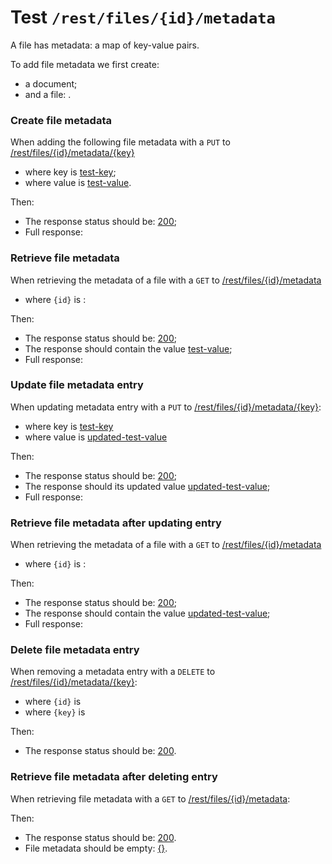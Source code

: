# Test `/rest/files/{id}/metadata`

A file has metadata: a map of key-value pairs. 

To add file metadata we first create: 

[ ](- "createDocument()")
[ ](- "#fileId=createFile()")

  - a document;
  - and a file: [ ](- "c:echo=#fileId").

### Create file metadata
When adding the following file metadata with a `PUT` to [/rest/files/{id}/metadata/{key}](- "#createEndpoint")

 - where key is [test-key](- "#metadataKey");
 - where value is [test-value](- "#metadataValue").

[ ](- "#createResult=create(#createEndpoint, #fileId, #metadataKey, #metadataValue)")

Then:

 - The response status should be: [200](- "?=#createResult.status");
 - Full response:
 
[ ](- "ext:embed=#createResult.body")

### Retrieve file metadata
When retrieving the metadata of a file with a `GET` to [/rest/files/{id}/metadata](- "#getEndpoint") 

 - where `{id}` is [ ](- "c:echo=#fileId"):

[ ](- "#retrieveResult=retrieve(#getEndpoint, #fileId, #metadataKey)")

Then:

 - The response status should be: [200](- "?=#retrieveResult.status");
 - The response should contain the value [test-value](- "?=#retrieveResult.value");
 - Full response:

[ ](- "ext:embed=#retrieveResult.body")

### Update file metadata entry
When updating metadata entry with a `PUT` to [/rest/files/{id}/metadata/{key}](- "#updateEndpoint"):

 - where key is [test-key](- "#metadataKey")
 - where value is [updated-test-value](- "#updatedMetadataValue")

[ ](- "#updateResult=update(#updateEndpoint, #fileId, #metadataKey, #updatedMetadataValue)")
Then:

 - The response status should be: [200](- "?=#retrieveResult.status");
 - The response should its updated value [updated-test-value](- "?=#updateResult.value");
 - Full response:

[ ](- "ext:embed=#updateResult.body")

### Retrieve file metadata after updating entry
When retrieving the metadata of a file with a `GET` to [/rest/files/{id}/metadata](- "#getEndpoint") 

 - where `{id}` is [ ](- "c:echo=#fileId"):

[ ](- "#updatedReadResult=retrieve(#getEndpoint, #fileId, #metadataKey)")

Then:

 - The response status should be: [200](- "?=#updatedReadResult.status");
 - The response should contain the value [updated-test-value](- "?=#updatedReadResult.value");
 - Full response:

[ ](- "ext:embed=#updatedReadResult.body")

### Delete file metadata entry
When removing a metadata entry with a `DELETE` to [/rest/files/{id}/metadata/{key}](- "#deleteEndpoint"):

 - where `{id}` is [ ](- "c:echo=#fileId")
 - where `{key}` is [ ](- "c:echo=#metadataKey")

[ ](- "#deleteResult=delete(#deleteEndpoint, #fileId, #metadataKey)")

Then:

 - The response status should be: [200](- "?=#deleteResult.status").

### Retrieve file metadata after deleting entry
When retrieving file metadata with a `GET` to [/rest/files/{id}/metadata](- "#getEndpoint"):

[ ](- "#retrieveAfterDeleteResult=retrieveAfterDelete(#getEndpoint, #fileId)")

Then:

 - The response status should be: [200](- "?=#retrieveAfterDeleteResult.status").
 - File metadata should be empty: [{}](- "?=#retrieveAfterDeleteResult.body").

